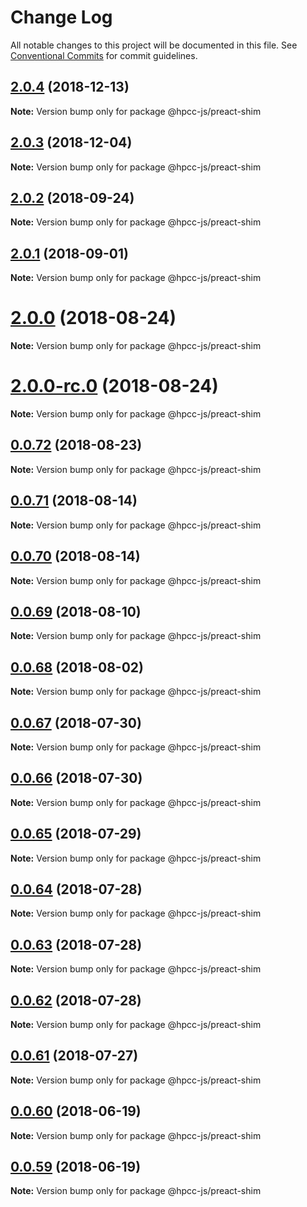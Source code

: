 # Change Log

All notable changes to this project will be documented in this file.
See [Conventional Commits](https://conventionalcommits.org) for commit guidelines.

## [2.0.4](https://github.com/hpcc-systems/Visualization/compare/@hpcc-js/preact-shim@2.0.3...@hpcc-js/preact-shim@2.0.4) (2018-12-13)

**Note:** Version bump only for package @hpcc-js/preact-shim






## [2.0.3](https://github.com/hpcc-systems/Visualization/compare/@hpcc-js/preact-shim@2.0.2...@hpcc-js/preact-shim@2.0.3) (2018-12-04)

**Note:** Version bump only for package @hpcc-js/preact-shim






<a name="2.0.2"></a>
## [2.0.2](https://github.com/hpcc-systems/Visualization/compare/@hpcc-js/preact-shim@2.0.1...@hpcc-js/preact-shim@2.0.2) (2018-09-24)

**Note:** Version bump only for package @hpcc-js/preact-shim





<a name="2.0.1"></a>
## [2.0.1](https://github.com/hpcc-systems/Visualization/compare/@hpcc-js/preact-shim@2.0.0...@hpcc-js/preact-shim@2.0.1) (2018-09-01)

**Note:** Version bump only for package @hpcc-js/preact-shim





<a name="2.0.0"></a>
# [2.0.0](https://github.com/hpcc-systems/Visualization/compare/@hpcc-js/preact-shim@0.0.72...@hpcc-js/preact-shim@2.0.0) (2018-08-24)

**Note:** Version bump only for package @hpcc-js/preact-shim





<a name="2.0.0-rc.0"></a>
# [2.0.0-rc.0](https://github.com/hpcc-systems/Visualization/compare/@hpcc-js/preact-shim@0.0.72...@hpcc-js/preact-shim@2.0.0-rc.0) (2018-08-24)

**Note:** Version bump only for package @hpcc-js/preact-shim





<a name="0.0.72"></a>
## [0.0.72](https://github.com/hpcc-systems/Visualization/compare/@hpcc-js/preact-shim@0.0.71...@hpcc-js/preact-shim@0.0.72) (2018-08-23)




**Note:** Version bump only for package @hpcc-js/preact-shim

<a name="0.0.71"></a>
## [0.0.71](https://github.com/hpcc-systems/Visualization/compare/@hpcc-js/preact-shim@0.0.70...@hpcc-js/preact-shim@0.0.71) (2018-08-14)




**Note:** Version bump only for package @hpcc-js/preact-shim

<a name="0.0.70"></a>
## [0.0.70](https://github.com/hpcc-systems/Visualization/compare/@hpcc-js/preact-shim@0.0.69...@hpcc-js/preact-shim@0.0.70) (2018-08-14)




**Note:** Version bump only for package @hpcc-js/preact-shim

<a name="0.0.69"></a>
## [0.0.69](https://github.com/hpcc-systems/Visualization/compare/@hpcc-js/preact-shim@0.0.68...@hpcc-js/preact-shim@0.0.69) (2018-08-10)




**Note:** Version bump only for package @hpcc-js/preact-shim

<a name="0.0.68"></a>
## [0.0.68](https://github.com/hpcc-systems/Visualization/compare/@hpcc-js/preact-shim@0.0.67...@hpcc-js/preact-shim@0.0.68) (2018-08-02)




**Note:** Version bump only for package @hpcc-js/preact-shim

<a name="0.0.67"></a>
## [0.0.67](https://github.com/hpcc-systems/Visualization/compare/@hpcc-js/preact-shim@0.0.66...@hpcc-js/preact-shim@0.0.67) (2018-07-30)




**Note:** Version bump only for package @hpcc-js/preact-shim

<a name="0.0.66"></a>
## [0.0.66](https://github.com/hpcc-systems/Visualization/compare/@hpcc-js/preact-shim@0.0.65...@hpcc-js/preact-shim@0.0.66) (2018-07-30)




**Note:** Version bump only for package @hpcc-js/preact-shim

<a name="0.0.65"></a>
## [0.0.65](https://github.com/hpcc-systems/Visualization/compare/@hpcc-js/preact-shim@0.0.64...@hpcc-js/preact-shim@0.0.65) (2018-07-29)




**Note:** Version bump only for package @hpcc-js/preact-shim

<a name="0.0.64"></a>
## [0.0.64](https://github.com/hpcc-systems/Visualization/compare/@hpcc-js/preact-shim@0.0.63...@hpcc-js/preact-shim@0.0.64) (2018-07-28)




**Note:** Version bump only for package @hpcc-js/preact-shim

<a name="0.0.63"></a>
## [0.0.63](https://github.com/hpcc-systems/Visualization/compare/@hpcc-js/preact-shim@0.0.62...@hpcc-js/preact-shim@0.0.63) (2018-07-28)




**Note:** Version bump only for package @hpcc-js/preact-shim

<a name="0.0.62"></a>
## [0.0.62](https://github.com/hpcc-systems/Visualization/compare/@hpcc-js/preact-shim@0.0.61...@hpcc-js/preact-shim@0.0.62) (2018-07-28)




**Note:** Version bump only for package @hpcc-js/preact-shim

<a name="0.0.61"></a>
## [0.0.61](https://github.com/hpcc-systems/Visualization/compare/@hpcc-js/preact-shim@0.0.60...@hpcc-js/preact-shim@0.0.61) (2018-07-27)




**Note:** Version bump only for package @hpcc-js/preact-shim

<a name="0.0.60"></a>
## [0.0.60](https://github.com/hpcc-systems/Visualization/compare/@hpcc-js/preact-shim@0.0.59...@hpcc-js/preact-shim@0.0.60) (2018-06-19)




**Note:** Version bump only for package @hpcc-js/preact-shim

<a name="0.0.59"></a>
## [0.0.59](https://github.com/hpcc-systems/Visualization/compare/@hpcc-js/preact-shim@0.0.58...@hpcc-js/preact-shim@0.0.59) (2018-06-19)




**Note:** Version bump only for package @hpcc-js/preact-shim
